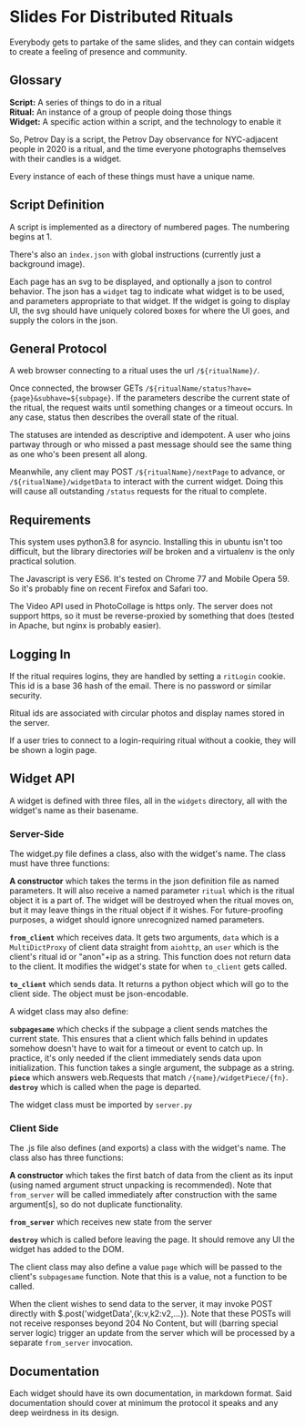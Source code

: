 # Slides For Distributed Rituals

Everybody gets to partake of the same slides, and they can contain
widgets to create a feeling of presence and community.

## Glossary

**Script:** A series of things to do in a ritual    
**Ritual:** An instance of a group of people doing those things    
**Widget:** A specific action within a script, and the technology to
enable it

So, Petrov Day is a script, the Petrov Day observance for NYC-adjacent
people in 2020 is a ritual, and the time everyone photographs
themselves with their candles is a widget.

Every instance of each of these things must have a unique name.

## Script Definition

A script is implemented as a directory of numbered pages.  The
numbering begins at 1.

There's also an `index.json` with global instructions (currently just
a background image).

Each page has an svg to be displayed, and optionally a json to control
behavior.  The json has a `widget` tag to indicate what widget is to
be used, and parameters appropriate to that widget.  If the widget is
going to display UI, the svg should have uniquely colored boxes for
where the UI goes, and supply the colors in the json.

## General Protocol

A web browser connecting to a ritual uses the url `/${ritualName}/`.  

Once connected, the browser GETs
`/${ritualName/status?have={page}&subhave=${subpage}`.  If the
parameters describe the current state of the ritual, the request waits
until something changes or a timeout occurs.  In any case, status then
describes the overall state of the ritual.

The statuses are intended as descriptive and idempotent.  A user who
joins partway through or who missed a past message should see the same
thing as one who's been present all along.

Meanwhile, any client may POST `/${ritualName}/nextPage` to advance,
or `/${ritualName}/widgetData` to interact with the current widget.
Doing this will cause all outstanding `/status` requests for the
ritual to complete.

## Requirements

This system uses python3.8 for asyncio.  Installing this in ubuntu
isn't too difficult, but the library directories *will* be broken and
a virtualenv is the only practical solution.

The Javascript is very ES6.  It's tested on Chrome 77 and
Mobile Opera 59.  So it's probably fine on recent Firefox and Safari
too.

The Video API used in PhotoCollage is https only.  The server does not
support https, so it must be reverse-proxied by something that does
(tested in Apache, but nginx is probably easier).

## Logging In

If the ritual requires logins, they are handled by setting a
`ritLogin` cookie.  This id is a base 36 hash of the email.  There is
no password or similar security.

Ritual ids are associated with circular photos and display names
stored in the server.

If a user tries to connect to a login-requiring ritual without a
cookie, they will be shown a login page.

## Widget API

A widget is defined with three files, all in the `widgets` directory,
all with the widget's name as their basename.

### Server-Side

The widget.py file defines a class, also with the widget's name.  The
class must have three functions:

**A constructor** which takes the terms in the json definition file as
  named parameters.  It will also receive a named parameter `ritual`
  which is the ritual object it is a part of.  The widget will be
  destroyed when the ritual moves on, but it may leave things in the
  ritual object if it wishes.  For future-proofing purposes, a widget
  should ignore unrecognized named parameters.

**`from_client`** which receives data.  It gets two arguments, `data`
  which is a `MultiDictProxy` of client data straight from `aiohttp`,
  an `user` which is the client's ritual id or "anon"+ip as a string.
  This function does not return data to the client.  It modifies the
  widget's state for when `to_client` gets called.

**`to_client`** which sends data.  It returns a python object which
  will go to the client side.  The object must be json-encodable.

A widget class may also define:

**`subpagesame`** which checks if the subpage a client sends matches
  the current state.  This ensures that a client which falls behind in
  updates somehow doesn't have to wait for a timeout or event to catch
  up.  In practice, it's only needed if the client immediately sends
  data upon initialization.  This function takes a single argument,
  the subpage as a string.
**`piece`** which answers web.Requests that match `/{name}/widgetPiece/{fn}`.
**`destroy`** which is called when the page is departed.

The widget class must be imported by `server.py`

### Client Side

The .js file also defines (and exports) a class with the widget's name.  The class
also has three functions:

**A constructor** which takes the first batch of data from the client
  as its input (using named argument struct unpacking is
  recommended).  Note that `from_server` will be called immediately
  after construction with the same argument[s], so do not duplicate
  functionality.

**`from_server`** which receives new state from the server

**`destroy`** which is called before leaving the page.  It should
  remove any UI the widget has added to the DOM.

The client class may also define a value `page` which will be passed
to the client's `subpagesame` function.  Note that this is a value,
not a function to be called.

When the client wishes to send data to the server, it may invoke POST
directly with $.post('widgetData',{k:v,k2:v2,...}).  Note that these
POSTs will not receive responses beyond 204 No Content, but will
(barring special server logic) trigger an update from the server which
will be processed by a separate `from_server` invocation.

## Documentation

Each widget should have its own documentation, in markdown format.
Said documentation should cover at minimum the protocol it speaks and
any deep weirdness in its design.
